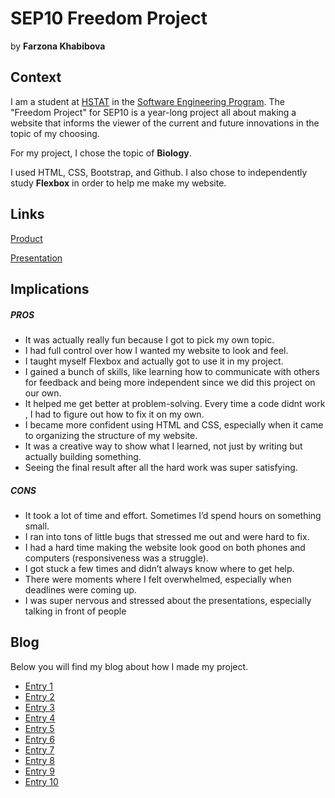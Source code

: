 # SEP10 Freedom Project
by **Farzona Khabibova**

## Context
I am a student at [HSTAT](https://www.hstat.org/) in the [Software Engineering Program](https://hstatsep.github.io/). The "Freedom Project" for SEP10 is a year-long project all about making a website that informs the viewer of the current and future innovations in the topic of my choosing.

For my project, I chose the topic of **Biology**. 

I used HTML, CSS, Bootstrap, and Github. I also chose to independently study **Flexbox** in order to help me make my website.

## Links

[Product](https://farzonak0587.github.io/sep10-freedom-project/)

[Presentation](https://docs.google.com/presentation/d/1U1RFnBBrbpEVTOZ44tDfg2cE4N7QJzuRpEvQt9VFiyk/edit?slide=id.p#slide=id.p)

## Implications
##### PROS
* It was actually really fun because I got to pick my own topic.
* I had full control over how I wanted my website to look and feel.
* I taught myself Flexbox and actually got to use it in my project.
* I gained a bunch of skills, like learning how to communicate with others for feedback and being more independent since we did this project on our own.
* It helped me get better at problem-solving. Every time a code didnt work , I had to figure out how to fix it on my own.
* I became more confident using HTML and CSS, especially when it came to organizing the structure of my website.
* It was a creative way to show what I learned, not just by writing but actually building something.
* Seeing the final result after all the hard work was super satisfying.
  
##### CONS
* It took a lot of time and effort. Sometimes I’d spend hours on something small.
* I ran into tons of little bugs that stressed me out and were hard to fix.
* I had a hard time making the website look good on both phones and computers (responsiveness was a struggle).
* I got stuck a few times and didn’t always know where to get help.
* There were moments where I felt overwhelmed, especially when deadlines were coming up.
* I was super nervous and stressed about the presentations, especially talking in front of people




## Blog
Below you will find my blog about how I made my project.

* [Entry 1](blog/entry01.md)
* [Entry 2](blog/entry02.md)
* [Entry 3](blog/entry03.md)
* [Entry 4](blog/entry04.md)
* [Entry 5](blog/entry05.md)
* [Entry 6](blog/entry06.md)
* [Entry 7](blog/entry07.md)
* [Entry 8](blog/entry08.md)
* [Entry 9](blog/entry09.md)
* [Entry 10](blog/entry10.md)
